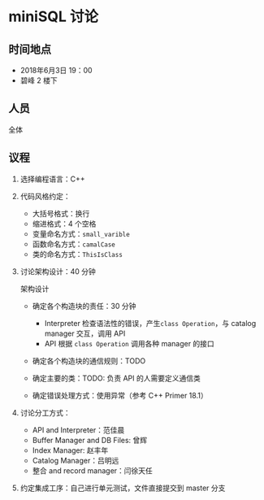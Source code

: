 # miniSQL 讨论

## 时间地点

- 2018年6月3日 19：00
- 碧峰 2 楼下

## 人员

全体

## 议程

1. 选择编程语言：C++

2. 代码风格约定：

   - 大括号格式：换行
   - 缩进格式：4 个空格
   - 变量命名方式：`small_varible`
   - 函数命名方式：`camalCase`
   - 类的命名方式：`ThisIsClass`

3. 讨论架构设计：40 分钟

   架构设计

   - 确定各个构造块的责任：30 分钟

     - Interpreter 检查语法性的错误，产生`class Operation`，与 catalog manager 交互，调用 API
     - API 根据 `class Operation` 调用各种 manager 的接口

   - 确定各个构造块的通信规则：TODO

   - 确定主要的类：TODO: 负责 API 的人需要定义通信类

   - 确定错误处理方式：使用异常（参考 C++ Primer 18.1）


4. 讨论分工方式：

   - API and Interpreter：范佳晨
   - Buffer Manager and DB Files: 曾辉
   - Index Manager: 赵丰年
   - Catalog Manager：吕明远
   - 整合 and record manager：闫徐天任

5. 约定集成工序：自己进行单元测试，文件直接提交到 master 分支

   ​
